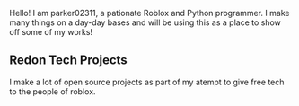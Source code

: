 Hello! I am parker02311, a pationate Roblox and Python programmer. I make many things on a day-day bases and will be using this as a place to show off some of my works!

## Redon Tech Projects

I make a lot of open source projects as part of my atempt to give free tech to the people of roblox.

<!-- TODO: Finish -->